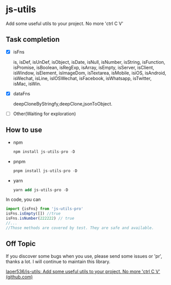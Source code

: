 # js-utils
Add some useful utils to your project. No more 'ctrl C V'

## Task completion

- [x] isFns

  is,
  isDef,
  isUnDef,
  isObject,
  isDate,
  isNull,
  isNumber,
  isString,
  isFunction,
  isPromise,
  isBoolean,
  isRegExp,
  isArray,
  isEmpty,
  isServer,
  isClient,
  isWindow,
  isElement,
  isImageDom,
  isTextarea,
  isMobile,
  isiOS,
  isAndroid,
  isWechat,
  isLine,
  isIOSWechat,
  isFacebook,
  isWhatsapp,
  isTwitter,
  isMac,
  isWin.

- [x] dataFns

  deepCloneByStringfy,deepClone,jsonToObject.
  
- [ ] Other(Waiting for exploration)

## How to use

- npm 

  ```sql
  npm install js-utils-pro -D
  ```

- pnpm 

  ```sql
  pnpm install js-utils-pro -D
  ```

- yarn 

  ```sql
  yarn add js-utils-pro -D
  ```

In code, you can

```typescript
import {isFns} from 'js-utils-pro'
isFns.isEmpty([]) //true
isFns.isNumber(222222) // true
//...
//Those methods are covered by test. They are safe and available.
```

## Off Topic

If you discover some bugs when you use, please send some issues or 'pr', thanks a lot. I will continue to maintain this library.

[laoer536/js-utils: Add some useful utils to your project. No more 'ctrl C V' (github.com)](https://github.com/laoer536/js-utils/)

